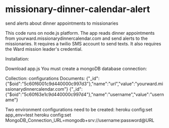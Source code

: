 # missionary-dinner-calendar-alert
send alerts about dinner appointments to missionaries 

This code runs on node.js platform. The app reads dinner appointments from yourward.missionarydinnercalendar.com and send alerts to the  missionaries. It requires a twilio SMS account to send texts. It also requires the Ward mission leader's credential.

Installation:

Download app.js
You must create a mongoDB database connection:

Collection: configurations
Documents:
{"_id":{"$oid":"5c60f6001c9d440000c997d3"},"name":"url","value":"yourward.missionarydinnercalendar.com"}
{"_id":{"$oid":"5c60f63e1c9d440000c997d4"},"name":"username","value":"username"}


Two environment configurations need to be created:
heroku config:set app_env=test
heroku config:set MongoDB_Connection_URL=mongodb+srv://username:password@URL
